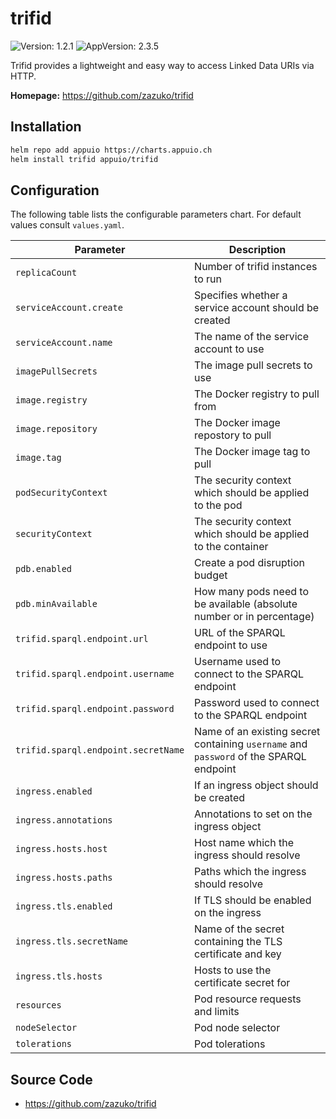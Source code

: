 # trifid

![Version: 1.2.1](https://img.shields.io/badge/Version-1.2.1-informational?style=flat-square) ![AppVersion: 2.3.5](https://img.shields.io/badge/AppVersion-2.3.5-informational?style=flat-square)

Trifid provides a lightweight and easy way to access Linked Data URIs via HTTP.

**Homepage:** <https://github.com/zazuko/trifid>

## Installation

```bash
helm repo add appuio https://charts.appuio.ch
helm install trifid appuio/trifid
```
<!---
The README.md file is automatically generated with helm-docs!

Edit the README.gotmpl.md template instead.
-->

## Configuration

The following table lists the configurable parameters chart. For default values consult `values.yaml`.

| Parameter                                    | Description |
| ---                                          | --- |
| `replicaCount`                               | Number of trifid instances to run |
| `serviceAccount.create`                      | Specifies whether a service account should be created |
| `serviceAccount.name`                        | The name of the service account to use |
| `imagePullSecrets`                           | The image pull secrets to use |
| `image.registry`                             | The Docker registry to pull from |
| `image.repository`                           | The Docker image repostory to pull |
| `image.tag`                                  | The Docker image tag to pull |
| `podSecurityContext`                         | The security context which should be applied to the pod |
| `securityContext`                            | The security context which should be applied to the container |
| `pdb.enabled`                                | Create a pod disruption budget |
| `pdb.minAvailable`                           | How many pods need to be available (absolute number or in percentage) |
| `trifid.sparql.endpoint.url`                 | URL of the SPARQL endpoint to use |
| `trifid.sparql.endpoint.username`            | Username used to connect to the SPARQL endpoint |
| `trifid.sparql.endpoint.password`            | Password used to connect to the SPARQL endpoint |
| `trifid.sparql.endpoint.secretName`          | Name of an existing secret containing `username` and `password` of the SPARQL endpoint |
| `ingress.enabled`                            | If an ingress object should be created |
| `ingress.annotations`                        | Annotations to set on the ingress object |
| `ingress.hosts.host`                         | Host name which the ingress should resolve |
| `ingress.hosts.paths`                        | Paths which the ingress should resolve |
| `ingress.tls.enabled`                        | If TLS should be enabled on the ingress |
| `ingress.tls.secretName`                     | Name of the secret containing the TLS certificate and key |
| `ingress.tls.hosts`                          | Hosts to use the certificate secret for |
| `resources`                                  | Pod resource requests and limits |
| `nodeSelector`                               | Pod node selector |
| `tolerations`                                | Pod tolerations |

## Source Code

* <https://github.com/zazuko/trifid>

<!---
Common/Useful Link references from values.yaml
-->
[resource-units]: https://kubernetes.io/docs/concepts/configuration/manage-resources-containers/#resource-units-in-kubernetes
[prometheus-operator]: https://github.com/coreos/prometheus-operator
